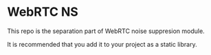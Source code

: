 # WebRTC NS

This repo is the separation part of WebRTC noise suppresion module.

It is recommended that you add it to your project as a static library.
